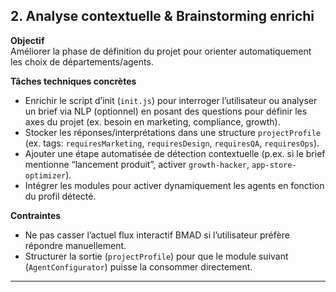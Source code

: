 ## 2. Analyse contextuelle & Brainstorming enrichi

**Objectif**  
Améliorer la phase de définition du projet pour orienter automatiquement les choix de départements/agents.

**Tâches techniques concrètes**
- Enrichir le script d’init (`init.js`) pour interroger l’utilisateur ou analyser un brief via NLP (optionnel) en posant des questions pour définir les axes du projet (ex. besoin en marketing, compliance, growth).
- Stocker les réponses/interprétations dans une structure `projectProfile` (ex. tags: `requiresMarketing`, `requiresDesign`, `requiresQA`, `requiresOps`).
- Ajouter une étape automatisée de détection contextuelle (p.ex. si le brief mentionne “lancement produit”, activer `growth-hacker`, `app-store-optimizer`).
- Intégrer les modules pour activer dynamiquement les agents en fonction du profil détecté.

**Contraintes**
- Ne pas casser l’actuel flux interactif BMAD si l’utilisateur préfère répondre manuellement.
- Structurer la sortie (`projectProfile`) pour que le module suivant (`AgentConfigurator`) puisse la consommer directement.

---